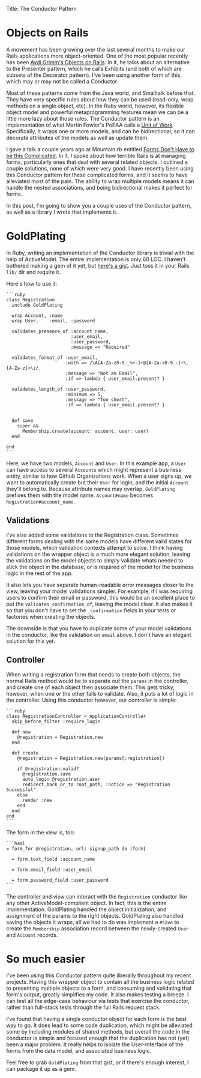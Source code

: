 Title: The Conductor Pattern

# Objects on Rails

A movement has been growing over the last several months to make our Rails applications more object-oriented. One of the most popular recently has been [Avdi Grimm's Objects on Rails][oor]. In it, he talks about an alternative to the Presenter pattern, which he calls Exhibits (and both of which are subsets of the Decorator pattern). I've been using another form of this, which may or may not be called a Conductor.

Most of these patterns come from the Java world, and Smalltalk before that. They have very specific rules about how they can be used (read-only, wrap methods on a single object, etc). In the Ruby world, however, its flexible object model and powerful metaprogramming features mean we can be a little more lazy about those rules. The Conductor pattern is an implementation of what Martin Fowler's PoEAA calls a [Unit of Work][UoW]. Specifically, it wraps one or more models, and can be bidirectional, so it can decorate attributes of the models as well as update them.

I gave a talk a couple years ago at Mountain.rb entitled [Forms Don't Have to be this Complicated][mtnrb-talk]. In it, I spoke about how terrible Rails is at managing forms, particularly ones that deal with several related objects. I outlined a couple solutions, none of which were very good. I have recently been using this Conductor pattern for these complicated forms, and it seems to have alleviated most of the pain. The ability to wrap multiple models means it can handle the nested associations, and being bidirectional makes it perfect for forms.

In this post, I'm going to show you a couple uses of the Conductor pattern, as well as a library I wrote that implements it.

[oor]: http://objectsonrails.com/
[mtnrb-talk]: http://www.confreaks.com/videos/422-mountainrb2010-forms-don-t-have-to-be-this-complicated
[UoW]: http://martinfowler.com/eaaCatalog/unitOfWork.html

# GoldPlating

In Ruby, writing an implementation of the Conductor library is trivial with the help of ActiveModel. The entire implementation is only 60 LOC. I haven't bothered making a gem of it yet, but [here's a gist][gold-plating]. Just toss it in your Rails `lib/` dir and require it.

Here's how to use it:

    ```ruby
    class Registration
      include GoldPlating

      wrap Account, :name
      wrap User,    :email, :password

      validates_presence_of :account_name,
                            :user_email,
                            :user_password,
                            :message => "Required"

      validates_format_of :user_email,
                          :with => /\A[A-Za-z0-9._%+-]+@[A-Za-z0-9.-]+\.[A-Za-z]+\z/,
                          :message => "Not an Email",
                          :if => lambda { user_email.present? }

      validates_length_of :user_password,
                          :minimum => 5,
                          :message => "Too short",
                          :if => lambda { user_email.present? }


      def save
        super &&
          Membership.create(account: account, user: user)
      end

    end
    ```

Here, we have two models, `Account` and `User`. In this example app, a `User` can have access to several `Accounts` which might represent a business entity, similar to how Github Organizations work. When a user signs up, we want to automatically create but their `User` for login, and the initial `Account` they'll belong to. Because attribute names may overlap, `GoldPlating` prefixes them with the model name. `Account#name` becomes `Registration#account_name`.

## Validations

I've also added some validations to the Registration class. Sometimes different forms dealing with the same models have different valid states for those models, which validation contexts attempt to solve. I think having validations on the wrapper object is a much more elegant solution, leaving the validations on the model objects to simply validate whats needed to stick the object in the database, or is required of the model for the business logic in the rest of the app.

It also lets you have separate human-readable error messages closer to the view, leaving your model validations simpler. For example, if I was requiring users to confirm their email or password, this would be an excellent place to put the `validates_confirmation_of`, leaving the model clear. It also makes it so that you don't have to set the `_confirmation` fields in your tests or factories when creating the objects.

The downside is that you have to duplicate some of your model validations in the conductor, like the validation on `email` above. I don't have an elegant solution for this yet.

## Controller

When writing a registration form that needs to create both objects, the normal Rails method would be to separate out the `params` in the controller, and create one of each object then associate them. This gets tricky, however, when one or the other fails to validate. Also, it puts a lot of logic in the controller. Using this conductor however, our controller is simple:

    ```ruby
    class RegistrationController < ApplicationController
      skip_before_filter :require_login

      def new
        @registration = Registration.new
      end

      def create
        @registration = Registration.new(params[:registration])

        if @registration.valid?
          @registration.save
          auto_login @registration.user
          redirect_back_or_to root_path, :notice => "Registration Successful"
        else
          render :new
        end
      end
    end
    ```

The form in the view is, too:

    ```haml
    = form_for @registration, url: signup_path do |form|

      = form.text_field :account_name

      = form.email_field :user_email

      = form.password_field :user_password
    ```

The controller and view can interact with the `Registration` conductor like any other ActiveModel-compliant object. In fact, this is the entire implementation. GoldPlating handled the object initialization, and assignment of the params to the right objects. GoldPlating also handled saving the objects it wraps, all we had to do was implement a `#save` to create the `Membership` association record between the newly-created `User` and `Account` records.

[gold-plating]: https://gist.github.com/2565340

# So much easier

I've been using this Conductor pattern quite liberally throughout my recent projects. Having this wrapper object to contain all the business logic related to presenting multiple objects to a form, and consuming and validating that form's output, greatly simplifies my code. It also makes testing a breeze. I can test all the edge-case behaviour via tests that exercise the conductor, rather than full-stack tests through the full Rails request stack.

I've found that having a single conductor object for each form is the best way to go. It does lead to some code duplication, which might be alleviated some by including modules of shared methods, but overall the code in the conductor is simple and focused enough that the duplication has not (yet) been a major problem. It really helps to isolate the User-Interface of the forms from the data model, and associated business logic.

Feel free to grab `GoldPlating` from that gist, or if there's enough interest, I can package it up as a gem.


